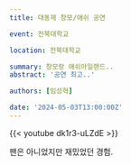 ```yaml
---
title: 대동제 창모/애쉬 공연

event: 전북대학교

location: 전북대학교

summary: 창모랑 애쉬아일랜드..
abstract: '공연 최고..'

authors: [임성혁]

date: '2024-05-03T13:00:00Z'
---
```

{{< youtube dk1r3-uLZdE >}}

팬은 아니었지만 재밌었던 경험.
